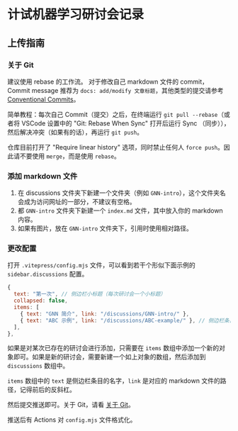 # 计试机器学习研讨会记录

## 上传指南

### 关于 Git

建议使用 rebase 的工作流。 对于修改自己 markdown 文件的 commit，Commit message 推荐为 `docs: add/modify 文章标题`，其他类型的提交请参考 [Conventional Commits](https://www.conventionalcommits.org/zh-hans/v1.0.0/)。

简单教程：每次自己 Commit（提交）之后，在终端运行 `git pull --rebase`（或者将 VSCode 设置中的 "Git: Rebase When Sync" 打开后运行 Sync （同步）），然后解决冲突（如果有的话），再运行 `git push`。

仓库目前打开了 "Require linear history" 选项，同时禁止任何人 `force push`。因此请不要使用 `merge`，而是使用 `rebase`。

### 添加 markdown 文件

1. 在 discussions 文件夹下新建一个文件夹（例如 `GNN-intro`），这个文件夹名会成为访问网址的一部分，不建议有空格。
2. 都 `GNN-intro` 文件夹下新建一个 `index.md` 文件，其中放入你的 markdown 内容。
3. 如果有图片，放在 `GNN-intro` 文件夹下，引用时使用相对路径。

### 更改配置

打开 `.vitepress/config.mjs` 文件，可以看到若干个形似下面示例的 `sidebar.discussions` 配置。

```javascript
{
  text: "第一次", // 侧边栏小标题（每次研讨会一个小标题）
  collapsed: false,
  items: [
    { text: "GNN 简介", link: "/discussions/GNN-intro/" },
    { text: "ABC 示例", link: "/discussions/ABC-example/" }, // 侧边栏条目
  ],
},
```

如果是对某次已存在的研讨会进行添加，只需要在 `items` 数组中添加一个新的对象即可。如果是新的研讨会，需要新建一个如上对象的数组，然后添加到 `discussions` 数组中。

`items` 数组中的 `text` 是侧边栏条目的名字，`link` 是对应的 markdown 文件的路径，记得前后的反斜杠。

然后提交推送即可。关于 Git，请看 [关于 Git](#关于-git)。

推送后有 Actions 对 `config.mjs` 文件格式化。
